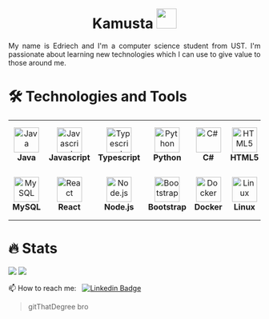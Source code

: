 
<!---
kudegras/kudegras is a ✨ special ✨ repository because its `README.md` (this file) appears on your GitHub profile.
You can click the Preview link to take a look at your changes.
--->

<h1 align="center">Kamusta <img src="https://media.giphy.com/media/hvRJCLFzcasrR4ia7z/giphy.gif" width="40"></h1>

<div align="justify">
My name is Edriech and I'm a computer science student from UST. I'm passionate about learning new technologies which I can use to give value to those around me.
<div>

# 🛠 Technologies and Tools

<table>
    <tr>
        <td align="center" width="100px" height="100px">
            <img
                src="https://cdn.jsdelivr.net/gh/devicons/devicon/icons/java/java-original.svg"
                width="50px"
                height="50px"
                alt="Java"
            />
            <br> <strong>Java</strong>
        </td>
        <td align="center" width="100px" height="100px">
            <img
                src="https://cdn.jsdelivr.net/gh/devicons/devicon/icons/javascript/javascript-plain.svg"
                width="50px"
                height="50px"
                alt="Javascript"
            />
            <br> <strong>Javascript</strong>
        </td>
        <td align="center" width="100px" height="100px">
            <img
                src="https://cdn.jsdelivr.net/gh/devicons/devicon/icons/typescript/typescript-plain.svg"
                width="50px"
                height="50px"
                alt="Typescript"
            />
            <br> <strong>Typescript</strong>
        </td>
        <td align="center" width="100px" height="100px">
            <img
                src="https://cdn.jsdelivr.net/gh/devicons/devicon/icons/python/python-original.svg"
                width="50px"
                height="50px"
                alt="Python"
            />
            <br> <strong>Python</strong>
        </td>
        <td align="center" width="100px" height="100px">
            <img
                src="https://cdn.jsdelivr.net/gh/devicons/devicon/icons/csharp/csharp-original.svg"
                width="50px"
                height="50px"
                alt="C#"
            />
            <br> <strong>C#</strong>
        </td>
        <td align="center" width="100px" height="100px">
            <img
                src="https://cdn.jsdelivr.net/gh/devicons/devicon/icons/html5/html5-original.svg"
                width="50px"
                height="50px"
                alt="HTML5"
            />
            <br> <strong>HTML5</strong>
        </td>
        <td align="center" width="100px" height="100px">
            <img
                src="https://cdn.jsdelivr.net/gh/devicons/devicon/icons/css3/css3-original.svg"
                width="50px"
                height="50px"
                alt="CSS3"
            />
            <br> <strong>CSS3</strong>
        </td>
        <td align="center" width="100px" height="100px">
            <img
                src="https://cdn.jsdelivr.net/gh/devicons/devicon/icons/spring/spring-original.svg"
                width="50px"
                height="50px"
                alt="Spring"
            />
            <br> <strong>Spring</strong>
        </td>
    </tr>
    <tr>
        <td align="center" width="100px" height="100px">
            <img
                src="https://cdn.jsdelivr.net/gh/devicons/devicon/icons/mysql/mysql-original.svg"
                width="50px"
                height="50px"
                alt="MySQL"
            />
            <br> <strong>MySQL</strong>
        </td>
        <td align="center" width="100px" height="100px">
            <img
                src="https://cdn.jsdelivr.net/gh/devicons/devicon/icons/react/react-original.svg"
                width="50px"
                height="50px"
                alt="React"
            />
            <br> <strong>React</strong>
        </td>
        <td align="center" width="100px" height="100px">
            <img
                src="https://cdn.jsdelivr.net/gh/devicons/devicon/icons/nodejs/nodejs-original.svg"
                width="50px"
                height="50px"
                alt="Node.js"
            />
            <br> <strong>Node.js</strong>
        </td>
        <td align="center" width="100px" height="100px">
            <img
                src="https://cdn.jsdelivr.net/gh/devicons/devicon/icons/bootstrap/bootstrap-original.svg"
                width="50px"
                height="50px"
                alt="Bootstrap"
            />
            <br> <strong>Bootstrap</strong>
        </td>
        <td align="center" width="100px" height="100px">
            <img
                src="https://cdn.jsdelivr.net/gh/devicons/devicon/icons/docker/docker-original.svg"
                width="50px"
                height="50px"
                alt="Docker"
            />
            <br> <strong>Docker</strong>
        </td>
        <td align="center" width="100px" height="100px">
            <img
                src="https://cdn.jsdelivr.net/gh/devicons/devicon/icons/linux/linux-original.svg"
                width="50px"
                height="50px"
                alt="Linux"
            />
            <br> <strong>Linux</strong>
        </td>
        <td align="center" width="100px" height="100px">
            <img
                src="https://upload.wikimedia.org/wikipedia/commons/9/9c/IntelliJ_IDEA_Icon.svg"
                width="50px"
                height="50px"
                alt="IntelliJ"
            />
            <br> <strong>IntelliJ</strong>
        </td>
        <td align="center" width="100px" height="100px">
            <img
                src="https://cdn.jsdelivr.net/gh/devicons/devicon/icons/figma/figma-original.svg"
                width="50px"
                height="50px"
                alt="Figma"
            />
            <br> <strong>Figma</strong>
        </td>
    </tr>
</table>

# 🔥️ Stats

<img
  src="https://github-readme-stats.vercel.app/api?username=kudegras&show_icons=true&theme=radical&&hide_border=true"
/>
<img
  src="https://github-readme-streak-stats.herokuapp.com/?user=kudegras&&theme=radical&&hide_border=true"
/>

📫 How to reach me: &nbsp; [![Linkedin Badge](https://img.shields.io/badge/-Edriech_Balajadia-blue?style=flat&logo=Linkedin&logoColor=white)](https://www.linkedin.com/in/edriech-balajadia)
    
>gitThatDegree bro
